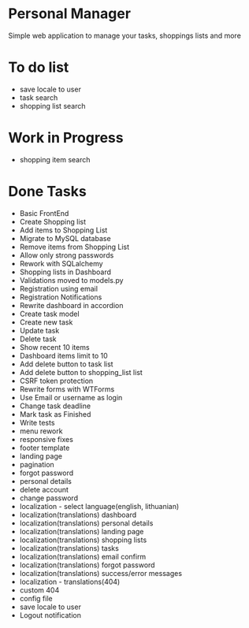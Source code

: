 # Personal Manager
Simple web application to manage your tasks, shoppings lists and more

# To do list
 - save locale to user
 - task search
 - shopping list search

# Work in Progress
 - shopping item search

# Done Tasks
 - Basic FrontEnd
 - Create Shopping list
 - Add items to Shopping List
 - Migrate to MySQL database
 - Remove items from Shopping List
 - Allow only strong passwords
 - Rework with SQLalchemy
 - Shopping lists in Dashboard
 - Validations moved to models.py
 - Registration using email
 - Registration Notifications
 - Rewrite dashboard in accordion
 - Create task model
 - Create new task
 - Update task
 - Delete task
 - Show recent 10 items
 - Dashboard items limit to 10
 - Add delete button to task list
 - Add delete button to shopping_list list
 - CSRF token protection
 - Rewrite forms with WTForms
 - Use Email or username as login
 - Change task deadline
 - Mark task as Finished
 - Write tests
 - menu rework
 - responsive fixes 
 - footer template
 - landing page
 - pagination
 - forgot password
 - personal details
 - delete account
 - change password
 - localization - select language(english, lithuanian)
 - localization(translations) dashboard
 - localization(translations) personal details
 - localization(translations) landing page
 - localization(translations) shopping lists
 - localization(translations) tasks
 - localization(translations) email confirm
 - localization(translations) forgot password
 - localization(translations) success/error messages
 - localization - translations(404)
 - custom 404
 - config file
 - save locale to user
 - Logout notification 